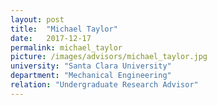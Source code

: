```yaml
---
layout: post
title:  "Michael Taylor"
date:   2017-12-17 
permalink: michael_taylor
picture: /images/advisors/michael_taylor.jpg
university: "Santa Clara University"
department: "Mechanical Engineering"
relation: "Undergraduate Research Advisor"
---
```



